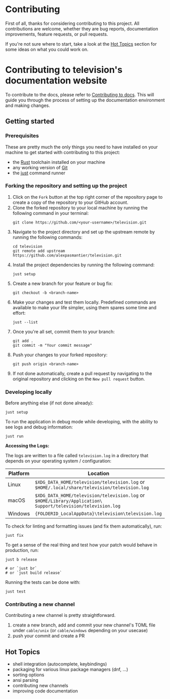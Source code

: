 # Contributing

First of all, thanks for considering contributing to this project. All contributions are welcome, whether they are bug reports, documentation improvements, feature requests, or pull requests.

If you're not sure where to start, take a look at the [Hot Topics](#hot-topics) section for some ideas on what you could work on.

# Contributing to television's documentation website

To contribute to the docs, please refer to [Contributing to docs](https://github.com/alexpasmantier/television/blob/main/website/CONTRIBUTING.md). This will guide you through the process of setting up the documentation environment and making changes.

## Getting started

### Prerequisites

These are pretty much the only things you need to have installed on your machine to get started with contributing to this project:

- the [Rust](https://www.rust-lang.org/tools/install) toolchain installed on your machine
- any working version of [Git](https://git-scm.com/downloads)
- the [just](https://github.com/casey/just) command runner

### Forking the repository and setting up the project

1. Click on the `Fork` button at the top right corner of the repository page to create a copy of the repository to your GitHub account.
2. Clone the forked repository to your local machine by running the following command in your terminal:
   ```shell
   git clone https://github.com/<your-username>/television.git
   ```
3. Navigate to the project directory and set up the upstream remote by running the following commands:
   ```shell
   cd television
   git remote add upstream https://github.com/alexpasmantier/television.git
   ```
4. Install the project dependencies by running the following command:
   ```shell
   just setup
   ```
5. Create a new branch for your feature or bug fix:
   ```shell
   git checkout -b <branch-name>
   ```
6. Make your changes and test them locally. Predefined commands are available to make your life simpler, using them spares some time and effort:
   ```shell
   just --list
   ```
7. Once you're all set, commit them to your branch:
   ```shell
   git add .
   git commit -m "Your commit message"
   ```
8. Push your changes to your forked repository:
   ```shell
   git push origin <branch-name>
   ```
9. If not done automatically, create a pull request by navigating to the original repository and clicking on the `New pull request` button.

### Developing locally

Before anything else (if not done already):

```shell
just setup
```

To run the application in debug mode while developing, with the ability to see logs and debug information:

```shell
just run
```

**Accessing the Logs:**

The logs are written to a file called `television.log` in a directory that depends on your operating system / configuration:

| Platform | Location                                                                                                     |
| -------- | ------------------------------------------------------------------------------------------------------------ |
| Linux    | `$XDG_DATA_HOME/television/television.log` or `$HOME/.local/share/television/television.log`                 |
| macOS    | `$XDG_DATA_HOME/television/television.log` or `$HOME/Library/Application\ Support/television/television.log` |
| Windows  | `{FOLDERID_LocalAppData}\television\television.log`                                                          |

To check for linting and formatting issues (and fix them automatically), run:

```shell
just fix
```

To get a sense of the real thing and test how your patch would behave in production, run:

```shell
just b release

# or `just br`
# or `just build release`
```

Running the tests can be done with:

```shell
just test
```

### Contributing a new channel

Contributing a new channel is pretty straightforward.

1. create a new branch, add and commit your new channel's TOML file under `cable/unix` (or `cable/windows` depending on your usecase)
2. push your commit and create a PR

## Hot Topics

- shell integration (autocomplete, keybindings)
- packaging for various linux package managers (dnf, ...)
- sorting options
- ansi parsing
- contributing new channels
- improving code documentation
